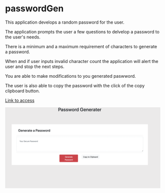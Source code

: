 # passwordGen
This application develops a random password for the user.

The application prompts the user a few questions to delvelop a password to the user's needs.

There is a minimum and a maximum requirement of characters to generate a password.

When and if user inputs invalid character count the application will alert the user and stop the next steps.

You are able to make modifications to you generated paswword.

The user is also able to copy the password with the click of the copy clipboard button.

 [Link to access](https://bcancel91.github.io/passwordGen/)
 
 ![App Image](/asssets/images/passwordGenScreenShot.png)

